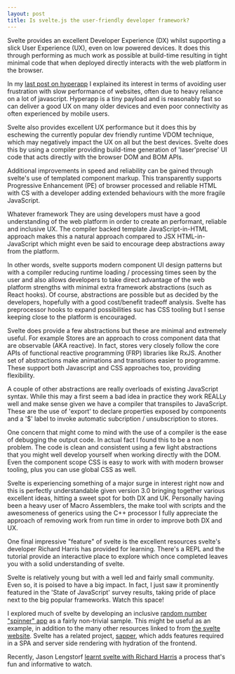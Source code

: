 ```yaml
---
layout: post
title: Is svelte.js the user-friendly developer framework?
---
```


<div class="message">
Svelte provides an excellent Developer Experience (DX) whilst supporting a slick User Experience (UX), even on low powered devices. It does this through performing as much work as possible at build-time resulting in tight minimal code that when deployed directly interacts with the web platform in the browser.
</div>

In my [last post on hyperapp](./2019-08-04-hyperapp-micro-framework) I explained its interest in terms of avoiding user frustration with slow performance of websites, often due to heavy reliance on a lot of javascript. Hyperapp is a tiny payload and is reasonably fast so can deliver a good UX on many older devices and even poor connectivity as often experienced by mobile users.

Svelte also provides excellent UX performance but it does this by eschewing the currently popular dev friendly runtime VDOM technique, which may negatively impact the UX on all but the best devices. Svelte does this by using a compiler providing build-time generation of 'laser'precise' UI code that acts directly with the browser DOM and BOM APIs.

Additional improvements in speed and reliability can be gained through svelte's use of templated component markup. This transparently supports Progressive Enhancement (PE) of browser processed and reliable HTML with CS with a developer adding extended behaviours with the more fragile JavaScript.

Whatever framework They are using developers must have a good understanding of the web platform in order to create an performant, reliable and inclusive UX. The compiler backed template JavaScript-in-HTML approach makes this a natural approach compared to JSX HTML-in-JavaScript which might even be said to encourage deep abstractions away from the platform.

In other words, svelte supports modern component UI design patterns but with a compiler reducing runtime loading / processing times seen by the user and also allows developers to take direct advantage of the web platform strengths with minimal extra framework abstractions (such as React hooks). Of course, abstractions are possible but as decided by the developers, hopefully with a good cost/benefit tradeoff analysis. Svelte has preprocessor hooks to expand possibilities suc has CSS tooling but I sense keeping close to the platform is encouraged.

Svelte does provide a few abstractions but these are minimal and extremely useful. For example Stores are an approach to cross component data that are observable (AKA reactive). In fact, stores very closely follow the core APIs of functional reactive programming (FRP) libraries like RxJS. Another set of abstractions make animations and transitions easier to programme. These support both Javascript and CSS approaches too, providing flexibility.

A couple of other abstractions are really overloads of existing JavaScript syntax. While this may a first seem a bad idea in practice they work REALLy well and make sense given we have a compiler that transpiles to JavaScript. These are the use of 'export' to declare properties exposed by components and a '$' label to invoke automatic subcription / unsubscription to stores.

One concern that might come to mind with the use of a compiler is the ease of debugging the output code. In actual fact I found this to be a non problem. The code is clean and consistent using a few light abstractions that you might well develop yourself when working directly with the DOM. Even the component scope CSS is easy to work with with modern browser tooling, plus you can use global CSS as well.

Svelte is experiencing something of a major surge in interest right now and this is perfectly understandable given version 3.0 bringing together various excellent ideas, hitting a sweet spot for both DX and UK. Personally having been a heavy user of Macro Assemblers, the make tool with scripts and the awesomeness of generics using the C++ processor I fully appreciate the approach of removing work from run time in order to improve both DX and UX.

One final impressive "feature" of svelte is the excellent resources svelte's developer Richard Harris has provided for learning. There's a REPL and the tutorial provide an interactive place to explore which once completed leaves you with a solid understanding of svelte.

Svelte is relatively young but with a well led and fairly small community. Even so, it is poised to have a big impact. In fact, I just saw it prominently featured in the 'State of JavaScript' survey results, taking pride of place next to the big popular frameworks. Watch this space!

I explored much of svelte by developing an inclusive [random number "spinner" app](https://github.com/SteveALee/svelte-donut-spinner) as a fairly non-trivial sample. This might be useful as an example, in addition to the many other resources linked to from [the svelte website](https://svelte.dev/). Svelte has a related project, [sapper](https://sapper.svelte.dev/), which adds features required in a SPA and server side rendering with hydration of the frontend.

Recently, Jason Lengstorf [learnt svelte with Richard Harris](https://www.learnwithjason.dev/let-s-learn-svelte) a process that's fun and informative to watch.
